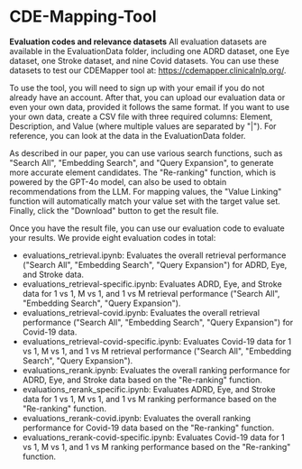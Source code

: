 # CDE-Mapping-Tool
**Evaluation codes and relevance datasets**
All evaluation datasets are available in the EvaluationData folder, including one ADRD dataset, one Eye dataset, one Stroke dataset, and nine Covid datasets. You can use these datasets to test our CDEMapper tool at: https://cdemapper.clinicalnlp.org/.

To use the tool, you will need to sign up with your email if you do not already have an account. After that, you can upload our evaluation data or even your own data, provided it follows the same format. If you want to use your own data, create a CSV file with three required columns: Element, Description, and Value (where multiple values are separated by "|"). For reference, you can look at the data in the EvaluationData folder.

As described in our paper, you can use various search functions, such as "Search All", "Embedding Search", and "Query Expansion", to generate more accurate element candidates. The "Re-ranking" function, which is powered by the GPT-4o model, can also be used to obtain recommendations from the LLM. For mapping values, the "Value Linking" function will automatically match your value set with the target value set. Finally, click the "Download" button to get the result file.

Once you have the result file, you can use our evaluation code to evaluate your results. We provide eight evaluation codes in total:

* evaluations_retrieval.ipynb: Evaluates the overall retrieval performance ("Search All", "Embedding Search", "Query Expansion") for ADRD, Eye, and Stroke data.
* evaluations_retrieval-specific.ipynb: Evaluates ADRD, Eye, and Stroke data for 1 vs 1, M vs 1, and 1 vs M retrieval performance ("Search All", "Embedding Search", "Query Expansion").
* evaluations_retrieval-covid.ipynb: Evaluates the overall retrieval performance ("Search All", "Embedding Search", "Query Expansion") for Covid-19 data.
* evaluations_retrieval-covid-specific.ipynb: Evaluates Covid-19 data for 1 vs 1, M vs 1, and 1 vs M retrieval performance ("Search All", "Embedding Search", "Query Expansion").
* evaluations_rerank.ipynb: Evaluates the overall ranking performance for ADRD, Eye, and Stroke data based on the "Re-ranking" function.
* evaluations_rerank_specific.ipynb: Evaluates ADRD, Eye, and Stroke data for 1 vs 1, M vs 1, and 1 vs M ranking performance based on the "Re-ranking" function.
* evaluations_rerank-covid.ipynb: Evaluates the overall ranking performance for Covid-19 data based on the "Re-ranking" function.
* evaluations_rerank-covid-specific.ipynb: Evaluates Covid-19 data for 1 vs 1, M vs 1, and 1 vs M ranking performance based on the "Re-ranking" function.

